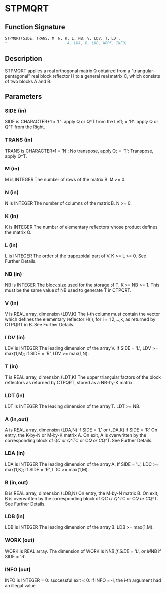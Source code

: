 # STPMQRT

## Function Signature

```fortran
STPMQRT(SIDE, TRANS, M, N, K, L, NB, V, LDV, T, LDT,
*                           A, LDA, B, LDB, WORK, INFO)
```

## Description


 STPMQRT applies a real orthogonal matrix Q obtained from a
 "triangular-pentagonal" real block reflector H to a general
 real matrix C, which consists of two blocks A and B.

## Parameters

### SIDE (in)

SIDE is CHARACTER*1 = 'L': apply Q or Q^T from the Left; = 'R': apply Q or Q^T from the Right.

### TRANS (in)

TRANS is CHARACTER*1 = 'N': No transpose, apply Q; = 'T': Transpose, apply Q^T.

### M (in)

M is INTEGER The number of rows of the matrix B. M >= 0.

### N (in)

N is INTEGER The number of columns of the matrix B. N >= 0.

### K (in)

K is INTEGER The number of elementary reflectors whose product defines the matrix Q.

### L (in)

L is INTEGER The order of the trapezoidal part of V. K >= L >= 0. See Further Details.

### NB (in)

NB is INTEGER The block size used for the storage of T. K >= NB >= 1. This must be the same value of NB used to generate T in CTPQRT.

### V (in)

V is REAL array, dimension (LDV,K) The i-th column must contain the vector which defines the elementary reflector H(i), for i = 1,2,...,k, as returned by CTPQRT in B. See Further Details.

### LDV (in)

LDV is INTEGER The leading dimension of the array V. If SIDE = 'L', LDV >= max(1,M); if SIDE = 'R', LDV >= max(1,N).

### T (in)

T is REAL array, dimension (LDT,K) The upper triangular factors of the block reflectors as returned by CTPQRT, stored as a NB-by-K matrix.

### LDT (in)

LDT is INTEGER The leading dimension of the array T. LDT >= NB.

### A (in,out)

A is REAL array, dimension (LDA,N) if SIDE = 'L' or (LDA,K) if SIDE = 'R' On entry, the K-by-N or M-by-K matrix A. On exit, A is overwritten by the corresponding block of Q*C or Q^T*C or C*Q or C*Q^T. See Further Details.

### LDA (in)

LDA is INTEGER The leading dimension of the array A. If SIDE = 'L', LDC >= max(1,K); If SIDE = 'R', LDC >= max(1,M).

### B (in,out)

B is REAL array, dimension (LDB,N) On entry, the M-by-N matrix B. On exit, B is overwritten by the corresponding block of Q*C or Q^T*C or C*Q or C*Q^T. See Further Details.

### LDB (in)

LDB is INTEGER The leading dimension of the array B. LDB >= max(1,M).

### WORK (out)

WORK is REAL array. The dimension of WORK is N*NB if SIDE = 'L', or M*NB if SIDE = 'R'.

### INFO (out)

INFO is INTEGER = 0: successful exit < 0: if INFO = -i, the i-th argument had an illegal value

